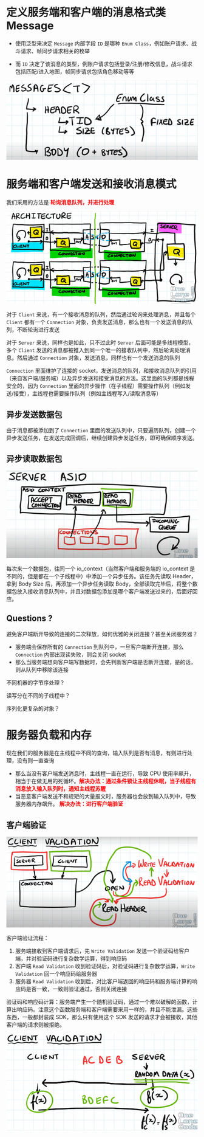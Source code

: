 # 定义服务端和客户端的消息格式类 Message 

- 使用泛型来决定 `Message` 内部字段 `ID` 是哪种 `Enum Class`，例如账户请求、战斗请求、帧同步请求相关的枚举

- 而 `ID` 决定了该消息的类型，例账户请求包括登录/注册/修改信息，战斗请求包括匹配/进入地图，帧同步请求包括角色移动等等

![](./imgs/Message.png)

# 服务端和客户端发送和接收消息模式

我们采用的方法是 <font color="red"><b>轮询消息队列，并进行处理</b></font>

![](./imgs/Architecture.png)

对于 `Client` 来说，有一个接收消息的队列，然后通过轮询来处理消息，并且每个 `Client` 都有一个 `Connection` 对象，负责发送消息，那么也有一个发送消息的队列，不断轮询进行发送

对于 `Server` 来说，同样也是如此，只不过此时 `Server` 后面可能是多线程模型，多个 `Client` 发送的消息都被推入到同一个唯一的接收队列中，然后轮询处理消息。然后通过 `Connection` 对象，发送消息，同样也有一个发送消息的队列

`Connection` 里面维护了连接的 socket，发送消息的队列，和接收消息队列的引用（来自客户端/服务端）以及异步发送和接受消息的方法。这里面的队列都是线程安全的，因为 `Connection` 里面的异步操作（在子线程）需要操作队列（例如发送/接受），主线程也需要操作队列（例如主线程写入/读取消息等）

## 异步发送数据包

由于消息都被添加到了 `Connection` 里面的发送队列中，只要遍历队列，创建一个异步发送任务，在发送完成回调后，继续创建异步发送任务，即可确保顺序发送。

## 异步读取数据包

![](./imgs/ReadLogic.png)

每次来一个数据包，往同一个 io_context（当然客户端和服务端的 io_context 是不同的，但是都在一个子线程中）中添加一个异步任务。该任务先读取 Header，拿到 Body Size 后，再添加一个异步任务读取 Body，全部读取完毕后，将整个数据包放入接收消息队列中，并且对数据包添加是哪个客户端发送过来的，后面好回应。

## Questions ?

避免客户端断开导致的连接的二次释放，如何优雅的关闭连接？甚至关闭服务器？

- 服务端会保存所有的 `Connection` 到队列中，一旦客户端断开连接，那么 `Connection` 内部出现读失败，则会关闭 socket
- 那么当服务端想向客户端写数据时，会先判断客户端是否断开连接，是的话，则从队列中移除该连接

不同机器的字节序处理？

读写分在不同的子线程中？

序列化更复杂的对象？

# 服务器负载和内存

现在我们的服务器是在主线程中不同的查询，输入队列是否有消息，有则进行处理，没有则一直查询

- 那么当没有客户端发送消息时，主线程一直在运行，导致 CPU 使用率飙升，相当于在做无用的死循环。<b><font color="red">解决办法：通过条件锁让主线程休眠，当子线程有消息放入输入队列时，通知主线程苏醒</b></font>
- 当恶意客户端发送不和规矩的大量报文时，服务器也会放到输入队列中，导致服务器内存飙升。 <b><font color="red">解决办法：进行客户端验证</b></font>

## 客户端验证

![](./imgs/ClientValidation.png)

客户端验证流程：

1. 服务端接收到客户端请求后，先 `Write Validation` 发送一个验证码给客户端，并对验证码进行复杂数学运算，得到响应码
2. 客户端 `Read Validation` 收到验证码后，对验证码进行复杂数学运算，`Write Validation` 回一个响应码给服务器
3. 服务器 `Read Validation` 收到后，对比客户端返回的响应码和服务端计算的响应码是否一致，一致则验证通过，否则关闭连接

验证码和响应码计算：服务端产生一个随机验证码，通过一个难以破解的函数，计算出响应码。注意这个函数服务端和客户端需要采用一样的，并且不能泄漏。这些东西，一般都封装成 SDK，那么只有使用这个 SDK 发送的请求才会被接收，其他客户端的请求则被拒绝。

![](./imgs/ValidationMethod.png)